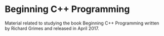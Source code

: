 # Beginning C++ Programming

Material related to studying the book Beginning C++ Programming written by Richard Grimes and released in April 2017.
